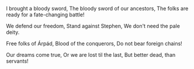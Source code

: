 I brought a bloody sword,
The bloody sword of our ancestors,
The folks are ready for a fate-changing battle!

We defend our freedom,
Stand against Stephen,
We don't need the pale deity.

Free folks of Árpád,
Blood of the conquerors,
Do not bear foreign chains!

Our dreams come true,
Or we are lost til the last,
But better dead, than servants!
